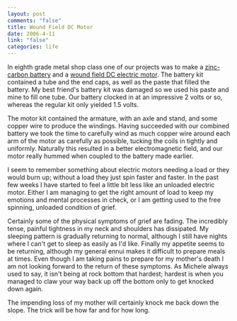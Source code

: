 ```yaml
--- 
layout: post
comments: "false"
title: Wound Field DC Motor
date: 2006-4-11
link: "false"
categories: life
---
```

In eighth grade metal shop class one of our projects was to make a <a href="http://en.wikipedia.org/wiki/Carbon-zinc_battery" title="zinc-carbon battery">zinc-carbon battery</a> and a <a href="http://en.wikipedia.org/wiki/Electric_motor#Wound_field_DC_motor" title="wound field DC electric motor">wound field DC electric motor</a>. The battery kit contained a tube and the end caps, as well as the paste that filled the battery. My best friend's battery kit was damaged so we used his paste and mine to fill one tube. Our battery clocked in at an impressive 2 volts or so, whereas the regular kit only yielded 1.5 volts.

The motor kit contained the armature, with an axle and stand, and some copper wire to produce the windings. Having succeeded with our combined battery we took the time to carefully wind as much copper wire around each arm of the motor as carefully as possible, tucking the coils in tightly and uniformly. Naturally this resulted in a better electromagnetic field, and our motor really hummed when coupled to the battery made earlier.

I seem to remember something about electric motors needing a load or they would burn up; without a load they just spin faster and faster. In the past few weeks I have started to feel a little bit less like an unloaded electric motor. Either I am managing to get the right amount of load to keep my emotions and mental processes in check, or I am getting used to the free spinning, unloaded condition of grief.

Certainly some of the physical symptoms of grief are fading. The incredibly tense, painful tightness in my neck and shoulders has dissipated. My sleeping pattern is gradually returning to normal, although I still have nights where I can't get to sleep as easily as I'd like. Finally my appetite seems to be returning, although my general ennui makes it difficult to prepare meals at times. Even though I am taking pains to prepare for my mother's death I am not looking forward to the return of these symptoms. As Michele always used to say, it isn't being at rock bottom that hardest; hardest is when you managed to claw your way back up off the bottom only to get knocked down again.

The impending loss of my mother will certainly knock me back down the slope. The trick will be how far and for how long.
